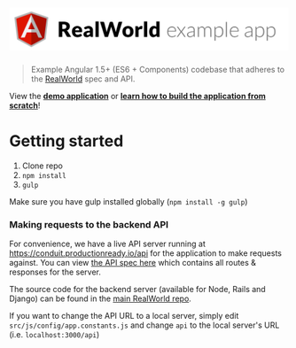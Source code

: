 # ![Angular 1.5+ ES6 & Component API Example App](project-logo.png)

> Example Angular 1.5+ (ES6 + Components) codebase that adheres to the [RealWorld](https://github.com/Mustafa0831/Angular-RealWorld-App.git) spec and API.

View the **[demo application](https://angularjs.realworld.io)** or **[learn how to build the application from scratch](https://github.com/Mustafa0831/Angular-RealWorld-App.git)**!

# Getting started

1. Clone repo
2. `npm install`
3. `gulp`

Make sure you have gulp installed globally (`npm install -g gulp`)

### Making requests to the backend API

For convenience, we have a live API server running at https://conduit.productionready.io/api for the application to make requests against. You can view [the API spec here](https://github.com/Mustafa0831/Angular-RealWorld-App.git) which contains all routes & responses for the server.

The source code for the backend server (available for Node, Rails and Django) can be found in the [main RealWorld repo](https://github.com/Mustafa0831/Angular-RealWorld-App.git).

If you want to change the API URL to a local server, simply edit `src/js/config/app.constants.js` and change `api` to the local server's URL (i.e. `localhost:3000/api`)

<br />


